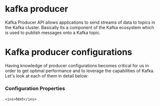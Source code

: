 # kafka producer
Kafka Producer API allows applications to send streams of data to topics in the Kafka cluster. Basically Its a component of the Kafka ecosystem which is used to publish messages onto a Kafka topic.

# Kafka producer configurations
Having knowledge of producer configurations becomes critical for us in order to get optimal performance and to leverage the capabilities of Kafka. Let's look at each of them in detail below:

### Configuration Properties

`<ins>`text`</ins>`


<!--stackedit_data:
eyJoaXN0b3J5IjpbMTk0MTc4ODI4LDYxMTAwOTM2MywxMTY4ND
k4MjAyLDc1MjI0OTcxNSwtMjg4NDA2NDg3LDE2MTc0OTU3NDQs
MzYyNjE5NDgxLDE2MjQzNDMwNDAsMjAzNTgyMTUzNCwtMTI5OD
ExMjMxNCwtNDQ1MjMwNzMwLC05Njk5NTkzNiwtMTY2MDU0OTM2
OSwtMTYzNDc1MzcxNSwxMTg1NTc3MDcwLC0yMDU0NDg2NjgxLC
00NzA0NTI2MDgsNjUwODk4MTgsLTIwODg3NDY2MTIsLTIwODg3
NDY2MTJdfQ==
-->